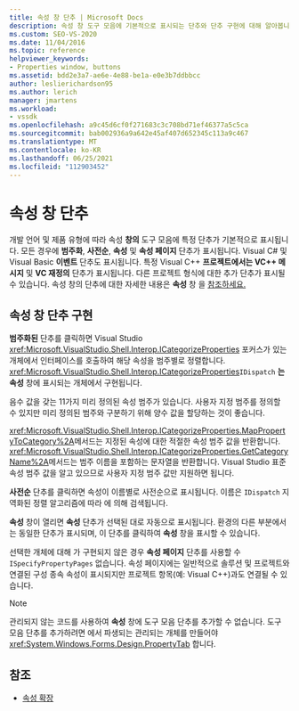 ```yaml
---
title: 속성 창 단추 | Microsoft Docs
description: 속성 창 도구 모음에 기본적으로 표시되는 단추와 단추 구현에 대해 알아봅니다.
ms.custom: SEO-VS-2020
ms.date: 11/04/2016
ms.topic: reference
helpviewer_keywords:
- Properties window, buttons
ms.assetid: bdd2e3a7-ae6e-4e88-be1a-e0e3b7ddbbcc
author: leslierichardson95
ms.author: lerich
manager: jmartens
ms.workload:
- vssdk
ms.openlocfilehash: a9c45d6cf0f271683c3c708bd71ef46377a5c5ca
ms.sourcegitcommit: bab002936a9a642e45af407d652345c113a9c467
ms.translationtype: MT
ms.contentlocale: ko-KR
ms.lasthandoff: 06/25/2021
ms.locfileid: "112903452"
---
```

# <a name="properties-window-buttons"></a>속성 창 단추
개발 언어 및 제품 유형에 따라 속성 **창의** 도구 모음에 특정 단추가 기본적으로 표시됩니다. 모든 경우에 **범주화**, **사전순**, **속성** 및 **속성 페이지** 단추가 표시됩니다. Visual C# 및 Visual Basic **이벤트** 단추도 표시됩니다. 특정 Visual C++ **프로젝트에서는 VC++ 메시지** 및 **VC 재정의** 단추가 표시됩니다. 다른 프로젝트 형식에 대한 추가 단추가 표시될 수 있습니다. 속성 창의 단추에 대한 자세한 내용은 **속성** 창 을 [참조하세요.](../../ide/reference/properties-window.md)

## <a name="implementation-of-properties-window-buttons"></a>속성 창 단추 구현
 **범주화된** 단추를 클릭하면 Visual Studio <xref:Microsoft.VisualStudio.Shell.Interop.ICategorizeProperties> 포커스가 있는 개체에서 인터페이스를 호출하여 해당 속성을 범주별로 정렬합니다. <xref:Microsoft.VisualStudio.Shell.Interop.ICategorizeProperties>`IDispatch` **는 속성** 창에 표시되는 개체에서 구현됩니다.

 음수 값을 갖는 11가지 미리 정의된 속성 범주가 있습니다. 사용자 지정 범주를 정의할 수 있지만 미리 정의된 범주와 구분하기 위해 양수 값을 할당하는 것이 좋습니다.

 <xref:Microsoft.VisualStudio.Shell.Interop.ICategorizeProperties.MapPropertyToCategory%2A>메서드는 지정된 속성에 대한 적절한 속성 범주 값을 반환합니다. <xref:Microsoft.VisualStudio.Shell.Interop.ICategorizeProperties.GetCategoryName%2A>메서드는 범주 이름을 포함하는 문자열을 반환합니다. Visual Studio 표준 속성 범주 값을 알고 있으므로 사용자 지정 범주 값만 지원하면 됩니다.

 **사전순** 단추를 클릭하면 속성이 이름별로 사전순으로 표시됩니다. 이름은 `IDispatch` 지역화된 정렬 알고리즘에 따라 에 의해 검색됩니다.

 **속성** 창이 열리면 **속성** 단추가 선택된 대로 자동으로 표시됩니다. 환경의 다른 부분에서는 동일한 단추가 표시되며, 이 단추를 클릭하여 **속성** 창을 표시할 수 있습니다.

 선택한 개체에 대해 가 구현되지 않은 경우 **속성 페이지** 단추를 사용할 수 `ISpecifyPropertyPages` 없습니다. 속성 페이지에는 일반적으로 솔루션 및 프로젝트와 연결된 구성 종속 속성이 표시되지만 프로젝트 항목(예: Visual C++)과도 연결될 수 있습니다.

> [!NOTE]
> 관리되지 않는 코드를 사용하여 **속성** 창에 도구 모음 단추를 추가할 수 없습니다. 도구 모음 단추를 추가하려면 에서 파생되는 관리되는 개체를 만들어야 <xref:System.Windows.Forms.Design.PropertyTab> 합니다.

## <a name="see-also"></a>참조
- [속성 확장](../../extensibility/internals/extending-properties.md)
